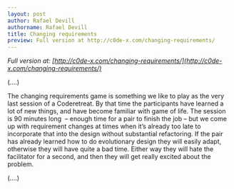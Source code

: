 ```yaml
---
layout: post
author: Rafael Devill
authorname: Rafael Devill
title: Changing requirements
preview: Full version at http://c0de-x.com/changing-requirements/
---
```

_Full version at: [http://c0de-x.com/changing-requirements/](http://c0de-x.com/changing-requirements/)_

(....)

The changing requirements game is something we like to play as the very last session of a Coderetreat. By that time the participants have learned a lot of new things, and have become familiar with game of life. The session is 90 minutes long  – enough time for a pair to finish the job – but we come up with requirement changes at times when it’s already too late to incorporate that into the design without substantial refactoring. If the pair has already learned how to do evolutionary design they will easily adapt, otherwise they will have quite a bad time. Either way they will hate the facilitator for a second, and then they will get really excited about the problem.

(....)
